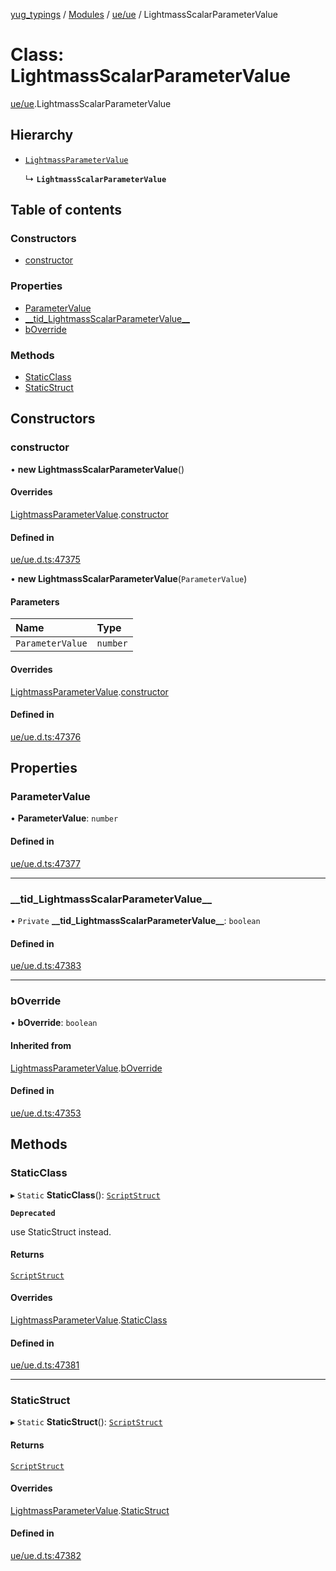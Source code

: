 [yug_typings](../README.md) / [Modules](../modules.md) / [ue/ue](../modules/ue_ue.md) / LightmassScalarParameterValue

# Class: LightmassScalarParameterValue

[ue/ue](../modules/ue_ue.md).LightmassScalarParameterValue

## Hierarchy

- [`LightmassParameterValue`](ue_ue.LightmassParameterValue.md)

  ↳ **`LightmassScalarParameterValue`**

## Table of contents

### Constructors

- [constructor](ue_ue.LightmassScalarParameterValue.md#constructor)

### Properties

- [ParameterValue](ue_ue.LightmassScalarParameterValue.md#parametervalue)
- [\_\_tid\_LightmassScalarParameterValue\_\_](ue_ue.LightmassScalarParameterValue.md#__tid_lightmassscalarparametervalue__)
- [bOverride](ue_ue.LightmassScalarParameterValue.md#boverride)

### Methods

- [StaticClass](ue_ue.LightmassScalarParameterValue.md#staticclass)
- [StaticStruct](ue_ue.LightmassScalarParameterValue.md#staticstruct)

## Constructors

### constructor

• **new LightmassScalarParameterValue**()

#### Overrides

[LightmassParameterValue](ue_ue.LightmassParameterValue.md).[constructor](ue_ue.LightmassParameterValue.md#constructor)

#### Defined in

[ue/ue.d.ts:47375](https://github.com/YugMetaverse/yug_typings/blob/25cad34/ue/ue.d.ts#L47375)

• **new LightmassScalarParameterValue**(`ParameterValue`)

#### Parameters

| Name | Type |
| :------ | :------ |
| `ParameterValue` | `number` |

#### Overrides

[LightmassParameterValue](ue_ue.LightmassParameterValue.md).[constructor](ue_ue.LightmassParameterValue.md#constructor)

#### Defined in

[ue/ue.d.ts:47376](https://github.com/YugMetaverse/yug_typings/blob/25cad34/ue/ue.d.ts#L47376)

## Properties

### ParameterValue

• **ParameterValue**: `number`

#### Defined in

[ue/ue.d.ts:47377](https://github.com/YugMetaverse/yug_typings/blob/25cad34/ue/ue.d.ts#L47377)

___

### \_\_tid\_LightmassScalarParameterValue\_\_

• `Private` **\_\_tid\_LightmassScalarParameterValue\_\_**: `boolean`

#### Defined in

[ue/ue.d.ts:47383](https://github.com/YugMetaverse/yug_typings/blob/25cad34/ue/ue.d.ts#L47383)

___

### bOverride

• **bOverride**: `boolean`

#### Inherited from

[LightmassParameterValue](ue_ue.LightmassParameterValue.md).[bOverride](ue_ue.LightmassParameterValue.md#boverride)

#### Defined in

[ue/ue.d.ts:47353](https://github.com/YugMetaverse/yug_typings/blob/25cad34/ue/ue.d.ts#L47353)

## Methods

### StaticClass

▸ `Static` **StaticClass**(): [`ScriptStruct`](ue_ue.ScriptStruct.md)

**`Deprecated`**

use StaticStruct instead.

#### Returns

[`ScriptStruct`](ue_ue.ScriptStruct.md)

#### Overrides

[LightmassParameterValue](ue_ue.LightmassParameterValue.md).[StaticClass](ue_ue.LightmassParameterValue.md#staticclass)

#### Defined in

[ue/ue.d.ts:47381](https://github.com/YugMetaverse/yug_typings/blob/25cad34/ue/ue.d.ts#L47381)

___

### StaticStruct

▸ `Static` **StaticStruct**(): [`ScriptStruct`](ue_ue.ScriptStruct.md)

#### Returns

[`ScriptStruct`](ue_ue.ScriptStruct.md)

#### Overrides

[LightmassParameterValue](ue_ue.LightmassParameterValue.md).[StaticStruct](ue_ue.LightmassParameterValue.md#staticstruct)

#### Defined in

[ue/ue.d.ts:47382](https://github.com/YugMetaverse/yug_typings/blob/25cad34/ue/ue.d.ts#L47382)
